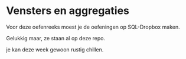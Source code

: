 # Vensters en aggregaties

Voor deze oefenreeks moest je de oefeningen op SQL-Dropbox maken.

Gelukkig maar, ze staan al op deze repo.

je kan deze week gewoon rustig chillen.

